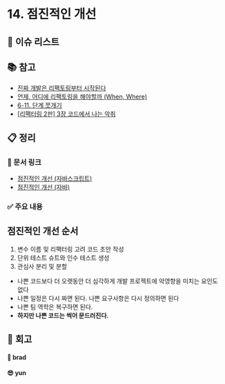 # 14. 점진적인 개선

## :pushpin: 이슈 리스트

## :books: 참고

- [진짜 개발은 리팩토링부터 시작된다](https://itandhumanities.tistory.com/11)
- [언제, 어디에 리팩토링을 해야할까 (When, Where)](https://taes-k.github.io/2-where-when-refactoring.html)
- [6-11. 단계 쪼개기](https://yujeongjeon.github.io/Chapter%2006%20-%20%EA%B8%B0%EB%B3%B8%EC%A0%81%EC%9D%B8%20%EB%A6%AC%ED%8C%A9%ED%84%B0%EB%A7%81/pages/6-11.html)
- [[리팩터링 2판] 3장 코드에서 나는 악취](https://slog2.tistory.com/31?category=1006099)

## :clipboard: 정리

### :link: 문서 링크

- [점진적인 개선 (자바스크립트)](./brad_javascript.md)
- [점진적인 개선 (자바)](./heewhy_java.md)

### :white_check_mark: 주요 내용

## 점진적인 개선 순서

1. 변수 이름 및 리팩터링 고려 코드 초안 작성
2. 단위 테스트 슈트와 인수 테스트 생성
3. 관심사 분리 및 분할

- 나쁜 코드보다 더 오랫동안 더 심각하게 개발 프로젝트에 악영향을 미치는 요인도 없다
- 나쁜 일정은 다시 짜면 된다. 나쁜 요구사항은 다시 정의하면 된다
- 나쁜 팀 역학은 복구하면 된다.
- **하지만 나쁜 코드는 썩어 문드러진다.**

## :pray: 회고

#### :bread: brad

#### :sunglasses: yun
